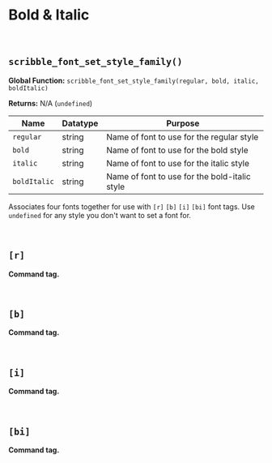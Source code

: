 # Bold & Italic

&nbsp;

## `scribble_font_set_style_family()`

**Global Function:** `scribble_font_set_style_family(regular, bold, italic, boldItalic)`

**Returns:** N/A (`undefined`)

|Name        |Datatype|Purpose                                      |
|------------|--------|---------------------------------------------|
|`regular`   |string  |Name of font to use for the regular style    |
|`bold`      |string  |Name of font to use for the bold style       |
|`italic`    |string  |Name of font to use for the italic style     |
|`boldItalic`|string  |Name of font to use for the bold-italic style|

Associates four fonts together for use with `[r]` `[b]` `[i]` `[bi]` font tags. Use `undefined` for any style you don't want to set a font for.

&nbsp;

## `[r]`

**Command tag.**

&nbsp;

## `[b]`

**Command tag.**

&nbsp;

## `[i]`

**Command tag.**

&nbsp;

## `[bi]`

**Command tag.**